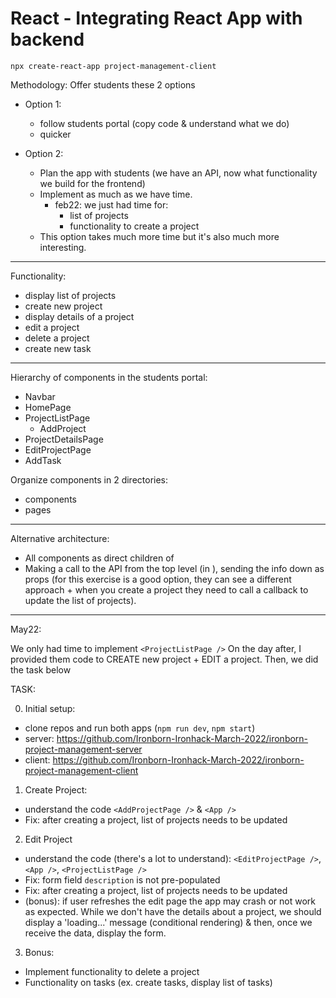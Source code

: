 

# React - Integrating React App with backend



<!-- 

status: draft


-->


`npx create-react-app project-management-client`



Methodology:
Offer students these 2 options


- Option 1: 
  - follow students portal (copy code & understand what we do)
  - quicker

- Option 2:
  - Plan the app with students (we have an API, now what functionality we build for the frontend)
  - Implement as much as we have time.
    - feb22: we just had time for:
      - list of projects
      - functionality to create a project
  - This option takes much more time but it's also much more interesting.


<!--

Alternative
- create a lab/exercise with some initial functionality given
  - it. 1: fork, clone, understand code, run project, fix bugs
  - it. 2: LT implements update
  - it. 3: students implement delete (self guided)
  - ...
  - bonus:
    - display error msg if query to create a project fails.
    - ...

- Ask students to work on each iteration + provide solutions
- Work could be in pairs

-->


<hr />

Functionality:
- display list of projects
- create new project
- display details of a project
- edit a project
- delete a project
- create new task

<hr />

Hierarchy of components in the students portal:
- Navbar
- HomePage
- ProjectListPage
  - AddProject
- ProjectDetailsPage
- EditProjectPage
- AddTask

Organize components in 2 directories:
- components
- pages


<hr />


Alternative architecture:
- All components as direct children of <App />
- Making a call to the API from the top level (in <App>), sending the info down as props (for this exercise is a good option, they can see a different approach + when you create a project they need to call a callback to update the list of projects).



<hr />


May22:

We only had time to implement `<ProjectListPage />`
On the day after, I provided them code to CREATE new project + EDIT a project.
Then, we did the task below


TASK:

0. Initial setup:
- clone repos and run both apps (`npm run dev`, `npm start`)
- server: https://github.com/Ironborn-Ironhack-March-2022/ironborn-project-management-server
- client: https://github.com/Ironborn-Ironhack-March-2022/ironborn-project-management-client

1. Create Project:
- understand the code `<AddProjectPage />` & `<App />`
- Fix: after creating a project, list of projects needs to be updated

2. Edit Project
- understand the code (there's a lot to understand): `<EditProjectPage />`, `<App />`, `<ProjectListPage />`
- Fix: form field `description` is not pre-populated
- Fix: after creating a project, list of projects needs to be updated
- (bonus): if user refreshes the edit page the app may crash or not work as expected. While we don't have the details about a project, we should display a 'loading...' message (conditional rendering) & then, once we receive the data, display the form.

3. Bonus:
- Implement functionality to delete a project 
- Functionality on tasks (ex. create tasks, display list of tasks)


